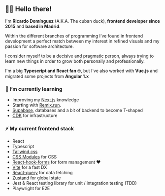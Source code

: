 ## 👋🏼 Hello there!

I'm **Ricardo Domínguez** (A.K.A. The cuban duck), **frontend developer since 2015** and **based in Madrid**.

Within the different branches of programming I’ve found in frontend development a perfect
match between my interest in refined visuals and my passion for software architecture.

I consider myself to be a decisive and pragmatic person, always trying to learn new things in
order to grow both personally and professionally.

I'm a big **Typescript and React fan** 🤓, but I've also worked with **Vue.js** and migrated some projects from **Angular 1.x**

### 🌱 I’m currently learning

- Improving my [Next.js](https://nextjs.org/) knowledge
- Starting with [Remix.run](https://remix.run/).
- [Supabase](https://supabase.com/), databases and a bit of backend to become T-shaped
- [CDK](https://aws.amazon.com/es/cdk/) for infrastructure

### ⚡ My current frontend stack

- React
- Typescript
- [Tailwind.css](https://tailwindcss.com/)
- [CSS Modules](https://github.com/css-modules/css-modules) for CSS
- [React-hook-forms](https://react-hook-form.com/) for form management ❤️
- [Vite](https://vitejs.dev/) for a fast DX
- [React-query](https://react-query.tanstack.com/) for data fetching
- [Zustand](https://github.com/pmndrs/zustand) for global state
- Jest & React testing library for unit / integration testing (TDD)
- Playwright for E2E

<!--
**cubanducko/cubanducko** is a ✨ _special_ ✨ repository because its `README.md` (this file) appears on your GitHub profile.

Here are some ideas to get you started:

- 🔭 I’m currently working on ...
- 🌱 I’m currently learning ...
- 👯 I’m looking to collaborate on ...
- 🤔 I’m looking for help with ...
- 💬 Ask me about ...
- 📫 How to reach me: ...
- 😄 Pronouns: ...
- ⚡ Fun fact: ...
-->
